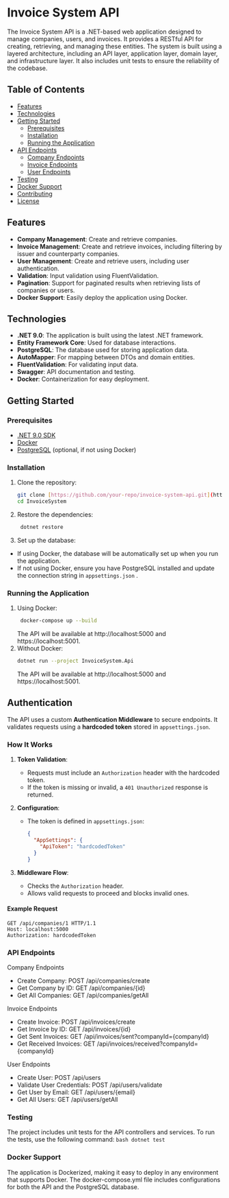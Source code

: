 # Invoice System API

The Invoice System API is a .NET-based web application designed to manage companies, users, and invoices. It provides a RESTful API for creating, retrieving, and managing these entities. The system is built using a layered architecture, including an API layer, application layer, domain layer, and infrastructure layer. It also includes unit tests to ensure the reliability of the codebase.

## Table of Contents

- [Features](#features)
- [Technologies](#technologies)
- [Getting Started](#getting-started)
  - [Prerequisites](#prerequisites)
  - [Installation](#installation)
  - [Running the Application](#running-the-application)
- [API Endpoints](#api-endpoints)
  - [Company Endpoints](#company-endpoints)
  - [Invoice Endpoints](#invoice-endpoints)
  - [User Endpoints](#user-endpoints)
- [Testing](#testing)
- [Docker Support](#docker-support)
- [Contributing](#contributing)
- [License](#license)

## Features

- **Company Management**: Create and retrieve companies.
- **Invoice Management**: Create and retrieve invoices, including filtering by issuer and counterparty companies.
- **User Management**: Create and retrieve users, including user authentication.
- **Validation**: Input validation using FluentValidation.
- **Pagination**: Support for paginated results when retrieving lists of companies or users.
- **Docker Support**: Easily deploy the application using Docker.

## Technologies

- **.NET 9.0**: The application is built using the latest .NET framework.
- **Entity Framework Core**: Used for database interactions.
- **PostgreSQL**: The database used for storing application data.
- **AutoMapper**: For mapping between DTOs and domain entities.
- **FluentValidation**: For validating input data.
- **Swagger**: API documentation and testing.
- **Docker**: Containerization for easy deployment.

## Getting Started

### Prerequisites

- [.NET 9.0 SDK](https://dotnet.microsoft.com/download/dotnet/9.0)
- [Docker](https://www.docker.com/get-started)
- [PostgreSQL](https://www.postgresql.org/download/) (optional, if not using Docker)

### Installation

1. Clone the repository:
   ```bash
   git clone [https://github.com/your-repo/invoice-system-api.git](https://github.com/valthial/InvoiceSystem.git)
   cd InvoiceSystem
2. Restore the dependencies:
   ```bash
    dotnet restore
   ```
3. Set up the database:
  - If using Docker, the database will be automatically set up when you run the application.
  - If not using Docker, ensure you have PostgreSQL installed and update the connection string in `appsettings.json` .

### Running the Application
1. Using Docker:
   ```bash
    docker-compose up --build
   ```
   The API will be available at http://localhost:5000 and https://localhost:5001.
2. Without Docker:
   ```bash
   dotnet run --project InvoiceSystem.Api
   ```
   The API will be available at http://localhost:5000 and https://localhost:5001.
## Authentication

The API uses a custom **Authentication Middleware** to secure endpoints. It validates requests using a **hardcoded token** stored in `appsettings.json`.

### How It Works
1. **Token Validation**:
    - Requests must include an `Authorization` header with the hardcoded token.
    - If the token is missing or invalid, a `401 Unauthorized` response is returned.

2. **Configuration**:
    - The token is defined in `appsettings.json`:
      ```json
      {
        "AppSettings": {
          "ApiToken": "hardcodedToken"
        }
      }
      ```

3. **Middleware Flow**:
    - Checks the `Authorization` header.
    - Allows valid requests to proceed and blocks invalid ones.

#### Example Request
```http
GET /api/companies/1 HTTP/1.1
Host: localhost:5000
Authorization: hardcodedToken
```

### API Endpoints
Company Endpoints

  - Create Company: POST /api/companies/create
  - Get Company by ID: GET /api/companies/{id}
  - Get All Companies: GET /api/companies/getAll

Invoice Endpoints

  - Create Invoice: POST /api/invoices/create
  - Get Invoice by ID: GET /api/invoices/{id}
  - Get Sent Invoices: GET /api/invoices/sent?companyId={companyId}
  - Get Received Invoices: GET /api/invoices/received?companyId={companyId}

User Endpoints

  - Create User: POST /api/users
  - Validate User Credentials: POST /api/users/validate
  - Get User by Email: GET /api/users/{email}
  - Get All Users: GET /api/users/getAll

### Testing
  The project includes unit tests for the API controllers and services. To run the tests, use the following command:
    ```bash
    dotnet test
    ```
### Docker Support
The application is Dockerized, making it easy to deploy in any environment that supports Docker. The docker-compose.yml file includes configurations for both the API and the PostgreSQL database.

 
